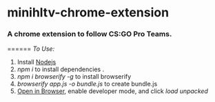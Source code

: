 # minihltv-chrome-extension
### A chrome extension to follow CS:GO Pro Teams.
======
_To Use:_
1. Install [Nodejs](https://nodejs.org/en/)
2. *npm i* to install dependencies .
3. *npm i browserify -g* to install browserify
4. *browserify app.js -o bundle.js* to create bundle.js
5. [Open in Browser](chrome://extensions/), enable developer mode, and click *load unpacked*  

